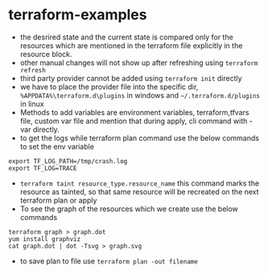 # terraform-examples
- the desrired state and the current state is compared only for the resources which are mentioned in the terraform file explicitly in the resource block.
- other manual changes will not show up after refreshing using ```terraform refresh```
- third party provider cannot be added using ```terraform init``` directly 
- we have to place the provider file into the specific dir, ```%APPDATA%\terraform.d\plugins``` in windows and ```~/.terraform.d/plugins``` in linux
- Methods to add variables are environment variables, terraform,tfvars file, custom var file and mention that during apply, cli command with -var directly.
- to get the logs while terraform plan command use the below commands to set the env variable
```
export TF_LOG_PATH=/tmp/crash.log
export TF_LOG=TRACE
```
- ```terraform taint resource_type.resource_name```
  this command marks the resource as tainted, so that same resource will be recreated on the next terraform plan or apply
- To see the graph of the resources which we create use the below commands
```
terraform graph > graph.dot
yum install graphviz
cat graph.dot | dot -Tsvg > graph.svg
```
- to save plan to file use ```terraform plan -out filename```